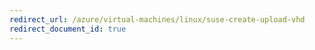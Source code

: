 ```yaml
---
redirect_url: /azure/virtual-machines/linux/suse-create-upload-vhd
redirect_document_id: true
---
```

